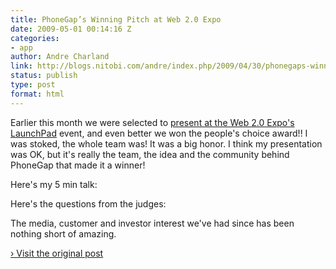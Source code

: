 ```yaml
---
title: PhoneGap’s Winning Pitch at Web 2.0 Expo
date: 2009-05-01 00:14:16 Z
categories:
- app
author: Andre Charland
link: http://blogs.nitobi.com/andre/index.php/2009/04/30/phonegaps-winning-pitch-at-web-20-expo/
status: publish
type: post
format: html
---
```


Earlier this month we were selected to [present at the Web 2.0 Expo's LaunchPad](http://blogs.nitobi.com/andre/index.php/2009/03/30/phonegap-selected-as-a-launch-pad-finalist-at-web-20-expo/) event, and even better we won the people's choice award!! I was stoked, the whole team was! It was a big honor. I think my presentation was OK, but it's really the team, the idea and the community behind PhoneGap that made it a winner!

Here's my 5 min talk:

Here's the questions from the judges:

The media, customer and investor interest we've had since has been nothing short of amazing.

[› Visit the original post](http://blogs.nitobi.com/andre/index.php/2009/04/30/phonegaps-winning-pitch-at-web-20-expo/)
